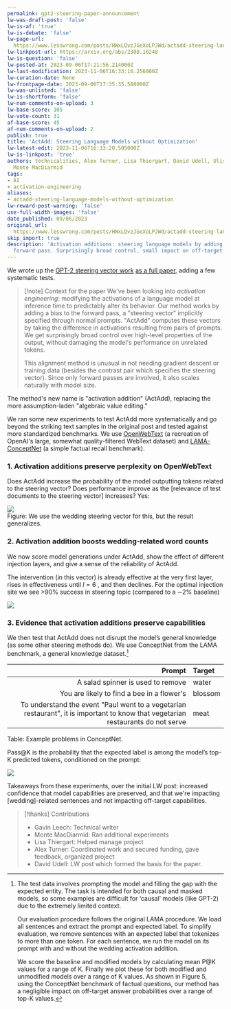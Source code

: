 ```yaml
---
permalink: gpt2-steering-paper-announcement
lw-was-draft-post: 'false'
lw-is-af: 'true'
lw-is-debate: 'false'
lw-page-url: 
  https://www.lesswrong.com/posts/HWxLQvzJGeXoLPJWd/actadd-steering-language-models-without-optimization
lw-linkpost-url: https://arxiv.org/abs/2308.10248
lw-is-question: 'false'
lw-posted-at: 2023-09-06T17:21:56.214000Z
lw-last-modification: 2023-11-06T16:33:16.256000Z
lw-curation-date: None
lw-frontpage-date: 2023-09-06T17:35:35.588000Z
lw-was-unlisted: 'false'
lw-is-shortform: 'false'
lw-num-comments-on-upload: 3
lw-base-score: 105
lw-vote-count: 31
af-base-score: 45
af-num-comments-on-upload: 2
publish: true
title: 'ActAdd: Steering Language Models without Optimization'
lw-latest-edit: 2023-11-06T16:33:20.505000Z
lw-is-linkpost: 'true'
authors: technicalities, Alex Turner, Lisa Thiergart, David Udell, Ulisse Mini, and
  Monte MacDiarmid
tags:
- AI
- activation-engineering
aliases:
- actadd-steering-language-models-without-optimization
lw-reward-post-warning: 'false'
use-full-width-images: 'false'
date_published: 09/06/2023
original_url: 
  https://www.lesswrong.com/posts/HWxLQvzJGeXoLPJWd/actadd-steering-language-models-without-optimization
skip_import: true
description: 'Activation additions: steering language models by adding a bias to the
  forward pass. Surprisingly broad control, small impact on off-target capabilities.'
---
```

We wrote up the [GPT-2 steering vector work](/gpt2-steering-vectors) [as a full paper](https://arxiv.org/abs/2308.10248), adding a few systematic tests.

> [!note] Context for the paper
> We've been looking into _activation engineering_: modifying the activations of a language model at inference time to predictably alter its behavior. Our method works by adding a bias to the forward pass, a "steering vector" implicitly specified through normal prompts. "ActAdd" computes these vectors by taking the difference in activations resulting from pairs of prompts. We get surprisingly broad control over high-level properties of the output, without damaging the model's performance on unrelated tokens.   
>   
> This alignment method is unusual in not needing gradient descent or training data (besides the contrast pair which specifies the steering vector). Since only forward passes are involved, it also scales naturally with model size.

The method's new name is "activation addition" (ActAdd), replacing the more assumption-laden "algebraic value editing."

We ran some new experiments to test ActAdd more systematically and go beyond the striking text samples in the original post and tested against more standardized benchmarks. We use [OpenWebText](https://paperswithcode.com/dataset/openwebtext) (a recreation of OpenAI's large, somewhat quality-filtered WebText dataset) and [LAMA-ConceptNet](https://aclanthology.org/D19-1250.pdf) (a simple factual recall benchmark).

### 1\. Activation additions preserve perplexity on OpenWebText

Does ActAdd increase the probability of the model outputting tokens related to the steering vector? Does performance improve as the \[relevance of test documents to the steering vector\] increases? Yes:

![](https://assets.turntrout.com/static/images/posts/zl8l3jvbhmw8g7zeyhbl.avif)
<br/>Figure: We use the wedding steering vector for this, but the result generalizes.

### 2\. Activation addition boosts wedding-related word counts

We now score model generations under ActAdd, show the effect of different injection layers, and give a sense of the reliability of ActAdd. 

The intervention (in this vector) is already effective at the very first layer,  
rises in effectiveness until $l = 6$ , and then declines. For the optimal injection site we see >90% success in steering topic (compared to a ∼2% baseline)

![](https://assets.turntrout.com/static/images/posts/lrvdnmumle8dcmyb05w6.avif)

### 3\. Evidence that activation additions preserve capabilities

We then test that ActAdd does not disrupt the model’s general knowledge (as some other steering methods do). We use ConceptNet from the LAMA benchmark, a general knowledge dataset.[^3]


| Prompt | Target |
| --: | :--|
| A salad spinner is used to remove | water |
| You are likely to find a bee in a flower's | blossom |
| To understand the event "Paul went to a vegetarian restaurant", it is important to know that vegetarian restaurants do not serve | meat |

Table: Example problems in ConceptNet. 

Pass@K is the probability that the expected label is among the model’s top-K predicted tokens, conditioned on the prompt:

![](https://assets.turntrout.com/static/images/posts/clfhr6mcxfrjgtjorfzi.avif)

Takeaways from these experiments, over the initial LW post: increased confidence that model capabilities are preserved, and that we're impacting \[wedding\]-related sentences and not impacting off-target capabilities.

> [!thanks] Contributions
> - Gavin Leech: Technical writer
> - Monte MacDiarmid: Ran additional experiments
> - Lisa Thiergart: Helped manage project
> - Alex Turner: Coordinated work and secured funding, gave feedback, organized project
> - David Udell: LW post which formed the basis for the paper.

    
[^3]: The test data involves prompting the model and filling the gap with the expected entity. The task is intended for both causal and masked models, so some examples are difficult for ‘causal’ models (like GPT-2) due to the extremely limited context.
    
    Our evaluation procedure follows the original LAMA procedure. We load all sentences and extract the prompt and expected label. To simplify evaluation, we remove sentences with an expected label that tokenizes to more than one token. For each sentence, we run the model on its prompt with and without the wedding activation addition. 
    
    We score the baseline and modified models by calculating mean P@K values for a range of K. Finally we plot these for both modified and unmodified models over a range of K values. As shown in Figure 5, using the ConceptNet benchmark of factual questions, our method has a negligible impact on off-target answer probabilities over a range of top-K values.